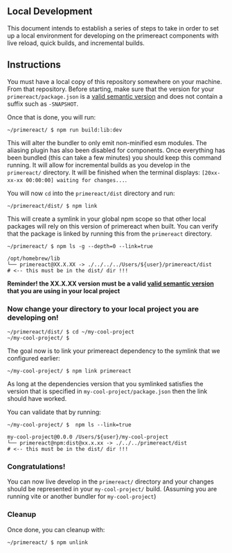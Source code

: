 ## Local Development

This document intends to establish a series of steps to take in order to set up a local environment for developing on the primereact components with live reload, quick builds, and incremental builds.

## Instructions

You must have a local copy of this repository somewhere on your machine. From that repository. Before starting, make sure that the version for your `primereact/package.json` is a [valid semantic version](https://docs.npmjs.com/about-semantic-versioning) and does not contain a suffix such as `-SNAPSHOT`.

Once that is done, you will run:

```shell
~/primereact/ $ npm run build:lib:dev
```

This will alter the bundler to only emit non-minified esm modules. The aliasing plugin has also been disabled for components. Once everything has been bundled (this can take a few minutes) you should keep this command running. It will allow for incremental builds as you develop in the `primereact/` directory. It will be finished when the terminal displays: `[20xx-xx-xx 00:00:00] waiting for changes...`.

You will now `cd` into the `primereact/dist` directory and run:

```shell
~/primereact/dist/ $ npm link
```

This will create a symlink in your global npm scope so that other local packages will rely on this version of primereact when built. You can verify that the package is linked by running this from the `primereact` directory.

```shell
~/primereact/ $ npm ls -g --depth=0 --link=true

/opt/homebrew/lib
└── primereact@XX.X.XX -> ./../../../Users/${user}/primereact/dist     # <-- this must be in the dist/ dir !!!
```

**Reminder! the XX.X.XX version must be a valid [valid semantic version](https://docs.npmjs.com/about-semantic-versioning) that you are using in your local project**

### Now change your directory to your local project you are developing on!

```shell
~/primereact/dist/ $ cd ~/my-cool-project
~/my-cool-project/ $
```

The goal now is to link your primereact dependency to the symlink that we configured earlier:

```shell
~/my-cool-project/ $ npm link primereact
```

As long at the dependencies version that you symlinked satisfies the version that is specified in `my-cool-project/package.json` then the link should have worked.

You can validate that by running:

```shell
~/my-cool-project/ $  npm ls --link=true

my-cool-project@0.0.0 /Users/${user}/my-cool-project
└── primereact@npm:dist@xx.x.xx -> ./../../primereact/dist             # <-- this must be in the dist/ dir !!!
```

### Congratulations!

You can now live develop in the `primereact/` directory and your changes should be represented in your `my-cool-project/` build. (Assuming you are running vite or another bundler for `my-cool-project`)

### Cleanup

Once done, you can cleanup with:

```shell
~/primereact/ $ npm unlink
```
